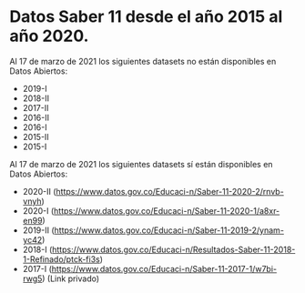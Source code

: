# Datos Saber 11 desde el año 2015 al año 2020.

Al 17 de marzo de 2021 los siguientes datasets no están disponibles en Datos Abiertos:

* 2019-I
* 2018-II
* 2017-II
* 2016-II
* 2016-I
* 2015-II
* 2015-I

Al 17 de marzo de 2021 los siguientes datasets sí están disponibles en Datos Abiertos:

* 2020-II (https://www.datos.gov.co/Educaci-n/Saber-11-2020-2/rnvb-vnyh)
* 2020-I (https://www.datos.gov.co/Educaci-n/Saber-11-2020-1/a8xr-en99)
* 2019-II (https://www.datos.gov.co/Educaci-n/Saber-11-2019-2/ynam-yc42)
* 2018-I (https://www.datos.gov.co/Educaci-n/Resultados-Saber-11-2018-1-Refinado/ptck-fi3s)
* 2017-I (https://www.datos.gov.co/Educaci-n/Saber-11-2017-1/w7bi-rwg5) (Link privado)
